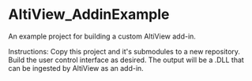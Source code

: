 # AltiView_AddinExample
An example project for building a custom AltiView add-in.

Instructions: Copy this project and it's submodules to a new repository. Build the user control interface as desired. The output will be a .DLL that can be ingested by AltiView as an add-in.
